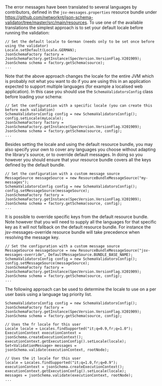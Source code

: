 The error messages have been translated to several languages by contributors, defined in the `jsv-messages.properties` resource
bundle under https://github.com/networknt/json-schema-validator/tree/master/src/main/resources. To use one of the
available translations the simplest approach is to set your default locale before running the validation:

```
// Set the default locale to German (needs only to be set once before using the validator)
Locale.setDefault(Locale.GERMAN);
JsonSchemaFactory factory = JsonSchemaFactory.getInstance(SpecVersion.VersionFlag.V201909);
JsonSchema schema = factory.getSchema(source);
...
```

Note that the above approach changes the locale for the entire JVM which is probably not what you want to do if you are
using this in an application expected to support multiple languages (for example a localised web application). In this
case you should use the `SchemaValidatorsConfig` class before loading your schema:

```
// Set the configuration with a specific locale (you can create this before each validation)
SchemaValidatorsConfig config = new SchemaValidatorsConfig();
config.setLocale(myLocale);
JsonSchemaFactory factory = JsonSchemaFactory.getInstance(SpecVersion.VersionFlag.V201909);
JsonSchema schema = factory.getSchema(source, config);
...
```

Besides setting the locale and using the default resource bundle, you may also specify your own to cover any languages you
choose without adapting the library's source, or to override default messages. In doing so you however you should ensure that your resource bundle covers all the keys defined by the default bundle. 

```
// Set the configuration with a custom message source
MessageSource messageSource = new ResourceBundleMessageSource("my-messages");
SchemaValidatorsConfig config = new SchemaValidatorsConfig();
config.setMessageSource(messageSource);
JsonSchemaFactory factory = JsonSchemaFactory.getInstance(SpecVersion.VersionFlag.V201909);
JsonSchema schema = factory.getSchema(source, config);
...
```

It is possible to override specific keys from the default resource bundle. Note however that you will need to supply all the languages for that specific key as it will not fallback on the default resource bundle. For instance the jsv-messages-override resource bundle will take precedence when resolving the message key.

```
// Set the configuration with a custom message source
MessageSource messageSource = new ResourceBundleMessageSource("jsv-messages-override", DefaultMessageSource.BUNDLE_BASE_NAME);
SchemaValidatorsConfig config = new SchemaValidatorsConfig();
config.setMessageSource(messageSource);
JsonSchemaFactory factory = JsonSchemaFactory.getInstance(SpecVersion.VersionFlag.V201909);
JsonSchema schema = factory.getSchema(source, config);
...
```

The following approach can be used to determine the locale to use on a per user basis using a language tag priority list.

```
SchemaValidatorsConfig config = new SchemaValidatorsConfig();
JsonSchemaFactory factory = JsonSchemaFactory.getInstance(SpecVersion.VersionFlag.V201909);
JsonSchema schema = factory.getSchema(source, config);

// Uses the fr locale for this user
Locale locale = Locales.findSupported("it;q=0.9,fr;q=1.0");
ExecutionContext executionContext = jsonSchema.createExecutionContext();
executionContext.getExecutionConfig().setLocale(locale);
Set<ValidationMessage> messages = jsonSchema.validate(executionContext, rootNode);

// Uses the it locale for this user
locale = Locales.findSupported("it;q=1.0,fr;q=0.9");
executionContext = jsonSchema.createExecutionContext();
executionContext.getExecutionConfig().setLocale(locale);
messages = jsonSchema.validate(executionContext, rootNode);
...
```
